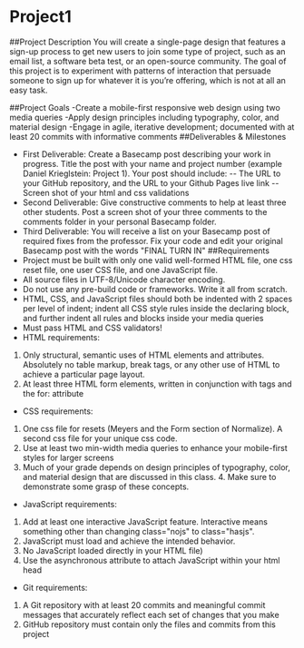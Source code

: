 # Project1

##Project Description
You will create a single-page design that features a sign-up process to get new users to join some type of project, such as an email list, a software beta test, or an open-source community. The goal of this project is to experiment with patterns of interaction that persuade someone to sign up for whatever it is you’re offering, which is not at all an easy task.

##Project Goals
-Create a mobile-first responsive web design using two media queries
-Apply design principles including typography, color, and material design
-Engage in agile, iterative development; documented with at least 20 commits with informative comments
##Deliverables & Milestones
- First Deliverable: Create a Basecamp post describing your work in progress. Title the post with your name and project number (example Daniel Krieglstein: Project 1). Your post should include:
-- The URL to your GitHub repository, and the URL to your Github Pages live link
-- Screen shot of your html and css validations
- Second Deliverable: Give constructive comments to help at least three other students.
Post a screen shot of your three comments to the comments folder in your personal Basecamp folder.
- Third Deliverable: You will receive a list on your Basecamp post of required fixes from the professor. Fix your code and edit your original Basecamp post with the words "FINAL TURN IN"
##Requirements
- Project must be built with only one valid well-formed HTML file, one css reset file, one user CSS file, and one JavaScript file.
- All source files in UTF-8/Unicode character encoding.
- Do not use any pre-build code or frameworks. Write it all from scratch.
- HTML, CSS, and JavaScript files should both be indented with 2 spaces per level of indent; indent all CSS style rules inside the declaring block, and further indent all rules and blocks inside your media queries
- Must pass HTML and CSS validators!
- HTML requirements:
1. Only structural, semantic uses of HTML elements and attributes. Absolutely no table markup, break tags, or any other use of HTML to achieve a particular page layout.
2. At least three HTML form elements, written in conjunction with <label> tags and the for: attribute
- CSS requirements:
1. One css file for resets (Meyers and the Form section of Normalize). A second css file for your unique css code.
2. Use at least two min-width media queries to enhance your mobile-first styles for larger screens
3. Much of your grade depends on design principles of typography, color, and material design that are discussed in this class. 4. Make sure to demonstrate some grasp of these concepts.
- JavaScript requirements:
1. Add at least one interactive JavaScript feature. Interactive means something other than changing class="nojs" to class="hasjs".
2. JavaScript must load and achieve the intended behavior.
3. No JavaScript loaded directly in your HTML file)
4. Use the asynchronous attribute to attach JavaScript within your html head
- Git requirements:
1. A Git repository with at least 20 commits and meaningful commit messages that accurately reflect each set of changes that you make
2. GitHub repository must contain only the files and commits from this project
